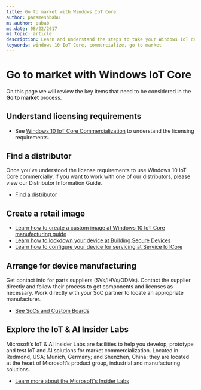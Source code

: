 ```yaml
---
title: Go to market with Windows IoT Core
author: parameshbabu
ms.author: pabab
ms.date: 08/22/2017
ms.topic: article
description: Learn and understand the steps to take your Windows IoT device to market.
keywords: windows 10 IoT Core, commercialize, go to market
---
```


# Go to market with Windows IoT Core 
On this page we will review the key items that need to be considered in the **Go to market** process. 

## Understand licensing requirements
* See [Windows 10 IoT Core Commercialization](https://developer.microsoft.com/en-us/windows/iot/getstarted/commercialize/commercialterms) to understand the licensing requirements.

## Find a distributor
Once you've understood the license requirements to use Windows 10 IoT Core commercially,  if you want to work with one of our distributors, please view our Distributor Information Guide.

* [Find a distributor](https://az835927.vo.msecnd.net/sites/iot/Resources/documents/Windows_IoT_Distributor_Information.pdf)

## Create a retail image
* [Learn how to create a custom image at Windows 10 IoT Core manufacturing guide](https://docs.microsoft.com/windows-hardware/manufacture/iot/iot-core-manufacturing-guide)
* [Learn how to lockdown your device at Building Secure Devices](../secure-your-device/BuildingSecureDevices.md)
* [Learn how to configure your device for servicing at Service IoTCore](https://docs.microsoft.com/windows-hardware/service/iot/index)

## Arrange for device manufacturing  
Get contact info for parts suppliers (SVs/IHVs/ODMs). Contact the supplier directly and follow their process to get components and licenses as necessary. Work directly with your SoC partner to locate an appropriate manufacturer.

* [See SoCs and Custom Boards](../learn-about-hardware/SoCsAndCustomBoards.md)

## Explore the IoT & AI Insider Labs
Microsoft’s IoT & AI Insider Labs are facilities to help you develop, prototype and test IoT and AI solutions for market commercialization. Located in Redmond, USA; Munich, Germany; and Shenzhen, China; they are located at the heart of Microsoft’s product group, industrial and manufacturing solutions.

* [Learn more about the Microsoft's Insider Labs](https://www.microsoftiotinsiderlabs.com/)
